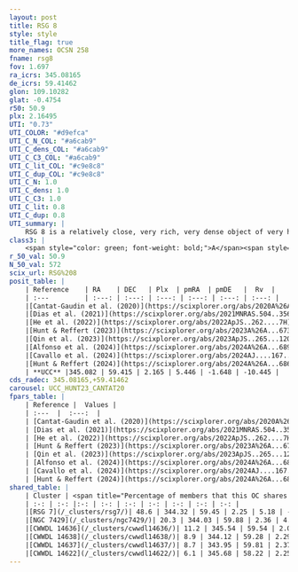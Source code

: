 ```yaml
---
layout: post
title: RSG 8
style: style
title_flag: true
more_names: OCSN 258
fname: rsg8
fov: 1.697
ra_icrs: 345.08165
de_icrs: 59.41462
glon: 109.10282
glat: -0.4754
r50: 50.9
plx: 2.16495
UTI: "0.73"
UTI_COLOR: "#d9efca"
UTI_C_N_COL: "#a6cab9"
UTI_C_dens_COL: "#a6cab9"
UTI_C_C3_COL: "#a6cab9"
UTI_C_lit_COL: "#c9e8c8"
UTI_C_dup_COL: "#c9e8c8"
UTI_C_N: 1.0
UTI_C_dens: 1.0
UTI_C_C3: 1.0
UTI_C_lit: 0.8
UTI_C_dup: 0.8
UTI_summary: |
    RSG 8 is a relatively close, very rich, very dense object of very high C3 quality. It is well-studied in the literature.<br><br>This is very likely a unique object, which shares a small percentage of members with at least one previously reported entry, and a moderate percentage with at least one entry reported in the same catalogue.
class3: |
    <span style="color: green; font-weight: bold;">A</span><span style="color: green; font-weight: bold;">A</span>
r_50_val: 50.9
N_50_val: 572
scix_url: RSG%208
posit_table: |
    | Reference    | RA    | DEC   | Plx  | pmRA  | pmDE   |  Rv  |
    | :---         | :---: | :---: | :---: | :---: | :---: | :---: |
    |[Cantat-Gaudin et al. (2020)](https://scixplorer.org/abs/2020A%26A...640A...1C) | 344.983 | 59.371 | 2.21 | 5.343 | -1.654 | -- |
    |[Dias et al. (2021)](https://scixplorer.org/abs/2021MNRAS.504..356D) | 345.032 | 59.37 | 2.194 | 5.374 | -1.564 | -9.41 |
    |[He et al. (2022)](https://scixplorer.org/abs/2022ApJS..262....7H) | 346.619 | 58.966 | 2.139 | 5.807 | -1.665 | -- |
    |[Hunt & Reffert (2023)](https://scixplorer.org/abs/2023A%26A...673A.114H) | 345.453 | 59.509 | 2.057 | 5.664 | -1.716 | -9.656 |
    |[Qin et al. (2023)](https://scixplorer.org/abs/2023ApJS..265...12Q) | 344.85 | 59.25 | 2.15 | 5.67 | -1.54 | -7.96 |
    |[Alfonso et al. (2024)](https://scixplorer.org/abs/2024A%26A...689A..18A) | -14.769 | 59.221 | 2.077 | 5.537 | -1.602 | -- |
    |[Cavallo et al. (2024)](https://scixplorer.org/abs/2024AJ....167...12C) | 345.761 | 59.394 | 2.05 | -- | -- | -- |
    |[Hunt & Reffert (2024)](https://scixplorer.org/abs/2024A%26A...686A..42H) | 345.453 | 59.509 | 2.057 | 5.664 | -1.716 | -9.656 |
    | **UCC** |345.082 | 59.415 | 2.165 | 5.446 | -1.648 | -10.445 | 
cds_radec: 345.08165,+59.41462
carousel: UCC_HUNT23_CANTAT20
fpars_table: |
    | Reference |  Values |
    | :---  |  :---:  |
    | [Cantat-Gaudin et al. (2020)](https://scixplorer.org/abs/2020A%26A...640A...1C) | `AVNN=0.53, DMNN=8.17, AgeNN=7.43` |
    | [Dias et al. (2021)](https://scixplorer.org/abs/2021MNRAS.504..356D) | `Av=0.644, Dist=450, logage=7.568, [Fe/H]=-0.023` |
    | [He et al. (2022)](https://scixplorer.org/abs/2022ApJS..262....7H) | `A0=1.15, logAge=7.25` |
    | [Hunt & Reffert (2023)](https://scixplorer.org/abs/2023A%26A...673A.114H) | `AV50=0.42, diffAV50=0.625, MOD50=8.382, logAge50=7.133` |
    | [Qin et al. (2023)](https://scixplorer.org/abs/2023ApJS..265...12Q) | `E(B-V)=0.28, m-M=9.11, logt=7.3` |
    | [Alfonso et al. (2024)](https://scixplorer.org/abs/2024A%26A...689A..18A) | `AV=0.52834, MOD=8.17041, logAge=7.47595, Z=-0.0233` |
    | [Cavallo et al. (2024)](https://scixplorer.org/abs/2024AJ....167...12C) | `AV50=0.83, dMod50=8.55, logAge50=6.93, [Fe/H]50=-0.14` |
    | [Hunt & Reffert (2024)](https://scixplorer.org/abs/2024A%26A...686A..42H) | `MassJ=83.3106` |
shared_table: |
    | Cluster | <span title="Percentage of members that this OC shares with the ones listed">%</span>   | RA   | DEC   | Plx   | pmRA  | pmDE  | Rv | UTI |
    | :-: | :-: |:-: | :-: | :-: | :-: | :-: | :-: | :-: |
    |[RSG 7](/_clusters/rsg7/)| 48.6 | 344.32 | 59.45 | 2.25 | 5.18 | -1.78 | -11.08 |0.44 |
    |[NGC 7429](/_clusters/ngc7429/)| 20.3 | 344.03 | 59.88 | 2.36 | 4.81 | -2.19 | -12.68 |0.81 |
    |[CWWDL 14636](/_clusters/cwwdl14636/)| 11.2 | 345.54 | 59.54 | 2.04 | 5.66 | -1.67 | -9.39 |0.0 |
    |[CWWDL 14638](/_clusters/cwwdl14638/)| 8.9 | 344.12 | 59.28 | 2.29 | 5.37 | -0.9 | -14.39 |0.01 |
    |[CWWDL 14637](/_clusters/cwwdl14637/)| 8.7 | 343.95 | 59.81 | 2.37 | 4.78 | -2.24 | -12.62 |0.0 |
    |[CWWDL 14622](/_clusters/cwwdl14622/)| 6.1 | 345.68 | 58.22 | 2.25 | 5.43 | -1.31 | -8.93 |0.01 |
---
```


